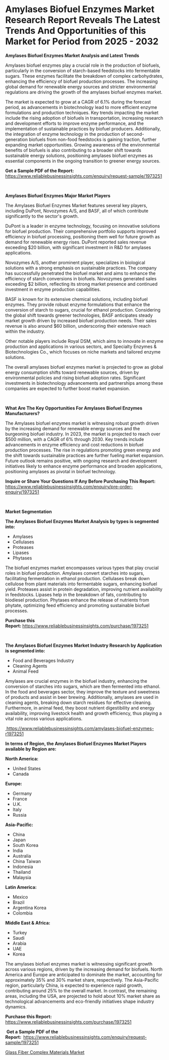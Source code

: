 <p><h1>Amylases Biofuel Enzymes Market Research Report Reveals The Latest Trends And Opportunities of this Market for Period from 2025 - 2032</h1></p><p><strong>Amylases Biofuel Enzymes Market Analysis and Latest Trends</strong></p>
<p><p>Amylases biofuel enzymes play a crucial role in the production of biofuels, particularly in the conversion of starch-based feedstocks into fermentable sugars. These enzymes facilitate the breakdown of complex carbohydrates, enhancing the efficiency of biofuel production processes. The increasing global demand for renewable energy sources and stricter environmental regulations are driving the growth of the amylases biofuel enzymes market. </p><p>The market is expected to grow at a CAGR of 6.1% during the forecast period, as advancements in biotechnology lead to more efficient enzyme formulations and production techniques. Key trends impacting the market include the rising adoption of biofuels in transportation, increasing research and development efforts to improve enzyme performance, and the implementation of sustainable practices by biofuel producers. Additionally, the integration of enzyme technology in the production of second-generation biofuels from non-food feedstocks is gaining traction, further expanding market opportunities. Growing awareness of the environmental benefits of biofuels is also contributing to a broader shift towards sustainable energy solutions, positioning amylases biofuel enzymes as essential components in the ongoing transition to greener energy sources.</p></p>
<p><strong>Get a Sample PDF of the Report:&nbsp;</strong> <a href="https://www.reliablebusinessinsights.com/enquiry/request-sample/1973251?utm_campaign=3035&utm_medium=2&utm_source=Github&utm_content=ia&utm_term=03042025&utm_id=amylases-biofuel-enzymes">https://www.reliablebusinessinsights.com/enquiry/request-sample/1973251</a></p>
<p>&nbsp;</p>
<p><strong>Amylases Biofuel Enzymes Major Market Players</strong></p>
<p><p>The Amylases Biofuel Enzymes Market features several key players, including DuPont, Novozymes A/S, and BASF, all of which contribute significantly to the sector's growth. </p><p>DuPont is a leader in enzyme technology, focusing on innovative solutions for biofuel production. Their comprehensive portfolio supports improved efficiency in biofuel processing, positioning them well for future growth as demand for renewable energy rises. DuPont reported sales revenue exceeding $20 billion, with significant investment in R&D for amylases applications.</p><p>Novozymes A/S, another prominent player, specializes in biological solutions with a strong emphasis on sustainable practices. The company has successfully penetrated the biofuel market and aims to enhance the efficiency of starch conversions in biofuels. Novozymes generated sales exceeding $2 billion, reflecting its strong market presence and continued investment in enzyme production capabilities.</p><p>BASF is known for its extensive chemical solutions, including biofuel enzymes. They provide robust enzyme formulations that enhance the conversion of starch to sugars, crucial for ethanol production. Considering the global shift towards greener technologies, BASF anticipates steady market growth driven by increased biofuel production needs. Their sales revenue is also around $60 billion, underscoring their extensive reach within the industry.</p><p>Other notable players include Royal DSM, which aims to innovate in enzyme production and applications in various sectors, and Specialty Enzymes & Biotechnologies Co., which focuses on niche markets and tailored enzyme solutions.</p><p>The overall amylases biofuel enzymes market is projected to grow as global energy consumption shifts toward renewable sources, driven by environmental policies and rising biofuel adoption rates. Significant investments in biotechnology advancements and partnerships among these companies are expected to further boost market expansion.</p></p>
<p>&nbsp;</p>
<p><strong>What Are The Key Opportunities For Amylases Biofuel Enzymes Manufacturers?</strong></p>
<p><p>The Amylases biofuel enzymes market is witnessing robust growth driven by the increasing demand for renewable energy sources and the burgeoning biofuel industry. In 2023, the market is projected to reach over $500 million, with a CAGR of 6% through 2030. Key trends include advancements in enzyme efficiency and cost reductions in biofuel production processes. The rise in regulations promoting green energy and the shift towards sustainable practices are further fueling market expansion. Future outlook remains positive, with ongoing research and development initiatives likely to enhance enzyme performance and broaden applications, positioning amylases as pivotal in biofuel technology.</p></p>
<p><strong>Inquire or Share Your Questions If Any Before Purchasing This Report:</strong> <a href="https://www.reliablebusinessinsights.com/enquiry/pre-order-enquiry/1973251?utm_campaign=3035&utm_medium=2&utm_source=Github&utm_content=ia&utm_term=03042025&utm_id=amylases-biofuel-enzymes">https://www.reliablebusinessinsights.com/enquiry/pre-order-enquiry/1973251</a></p>
<p>&nbsp;</p>
<p><strong>Market Segmentation</strong></p>
<p><strong>The Amylases Biofuel Enzymes Market Analysis by types is segmented into:</strong></p>
<p><ul><li>Amylases</li><li>Cellulases</li><li>Proteases</li><li>Lipases</li><li>Phytases</li></ul></p>
<p><p>The biofuel enzymes market encompasses various types that play crucial roles in biofuel production. Amylases convert starches into sugars, facilitating fermentation in ethanol production. Cellulases break down cellulose from plant materials into fermentable sugars, enhancing biofuel yield. Proteases assist in protein degradation, improving nutrient availability in feedstocks. Lipases help in the breakdown of fats, contributing to biodiesel production. Phytases enhance the release of nutrients from phytate, optimizing feed efficiency and promoting sustainable biofuel processes.</p></p>
<p><strong>Purchase this Report:&nbsp;</strong><a href="https://www.reliablebusinessinsights.com/purchase/1973251?utm_campaign=3035&utm_medium=2&utm_source=Github&utm_content=ia&utm_term=03042025&utm_id=amylases-biofuel-enzymes">https://www.reliablebusinessinsights.com/purchase/1973251</a></p>
<p>&nbsp;</p>
<p><strong>The Amylases Biofuel Enzymes Market Industry Research by Application is segmented into:</strong></p>
<p><ul><li>Food and Beverages Industry</li><li>Cleaning Agents</li><li>Animal Feed</li></ul></p>
<p><p>Amylases are crucial enzymes in the biofuel industry, enhancing the conversion of starches into sugars, which are then fermented into ethanol. In the food and beverages sector, they improve the texture and sweetness of products and assist in beer brewing. Additionally, amylases are used in cleaning agents, breaking down starch residues for effective cleaning. Furthermore, in animal feed, they boost nutrient digestibility and energy availability, improving livestock health and growth efficiency, thus playing a vital role across various applications.</p></p>
<p><a href="https://www.reliablebusinessinsights.com/amylases-biofuel-enzymes-r1973251?utm_campaign=3035&utm_medium=2&utm_source=Github&utm_content=ia&utm_term=03042025&utm_id=amylases-biofuel-enzymes">&nbsp;https://www.reliablebusinessinsights.com/amylases-biofuel-enzymes-r1973251</a></p>
<p><strong>In terms of Region, the Amylases Biofuel Enzymes Market Players available by Region are:</strong></p>
<p>
    <p> <strong> North America: </strong>
        <ul>
            <li>United States</li>
            <li>Canada</li>
        </ul>
        </p> 
    <p> <strong> Europe: </strong>
        <ul>
            <li>Germany</li>
            <li>France</li>
            <li>U.K.</li>
            <li>Italy</li>
            <li>Russia</li>
        </ul>
        </p> 
    <p> <strong> Asia-Pacific: </strong>
        <ul>
            <li>China</li>
            <li>Japan</li>
            <li>South Korea</li>
            <li>India</li>
            <li>Australia</li>
            <li>China Taiwan</li>
            <li>Indonesia</li>
            <li>Thailand</li>
            <li>Malaysia</li>
        </ul>
        </p> 
    <p> <strong> Latin America: </strong>
        <ul>
            <li>Mexico</li>
            <li>Brazil</li>
            <li>Argentina Korea</li>
            <li>Colombia</li>
        </ul>
        </p> 
    <p> <strong> Middle East & Africa: </strong>
        <ul>
            <li>Turkey</li>
            <li>Saudi</li>
            <li>Arabia</li>
            <li>UAE</li>
            <li>Korea</li>
        </ul>
    </p>
    </p>
<p><p>The amylases biofuel enzymes market is witnessing significant growth across various regions, driven by the increasing demand for biofuels. North America and Europe are anticipated to dominate the market, accounting for approximately 35% and 30% market share, respectively. The Asia-Pacific region, particularly China, is expected to experience rapid growth, contributing around 25% to the overall market. In contrast, the remaining areas, including the USA, are projected to hold about 10% market share as technological advancements and eco-friendly initiatives shape industry dynamics.</p></p>
<p><strong>Purchase this Report: </strong><a href="https://www.reliablebusinessinsights.com/purchase/1973251?utm_campaign=3035&utm_medium=2&utm_source=Github&utm_content=ia&utm_term=03042025&utm_id=amylases-biofuel-enzymes">https://www.reliablebusinessinsights.com/purchase/1973251</a></p>
<p>&nbsp;<strong>Get a Sample PDF of the Report:&nbsp;&nbsp;</strong><a href="https://www.reliablebusinessinsights.com/enquiry/request-sample/1973251?utm_campaign=3035&utm_medium=2&utm_source=Github&utm_content=ia&utm_term=03042025&utm_id=amylases-biofuel-enzymes">https://www.reliablebusinessinsights.com/enquiry/request-sample/1973251</a></p>
<p><strong></strong></p>
<p><p><a href="https://github.com/beroxiluwaya/Market-Research-Report-List-1/blob/main/glass-fiber-complex-materials-market.md?utm_campaign=3035&utm_medium=2&utm_source=Github&utm_content=ia&utm_term=03042025&utm_id=amylases-biofuel-enzymes">Glass Fiber Complex Materials Market</a></p></p>